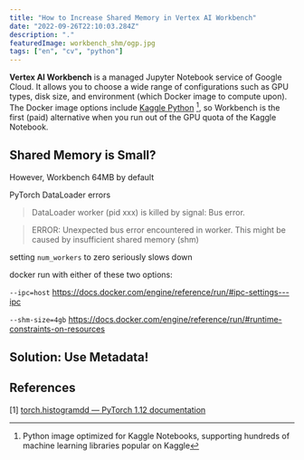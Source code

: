 ```yaml
---
title: "How to Increase Shared Memory in Vertex AI Workbench"
date: "2022-09-26T22:10:03.284Z"
description: "."
featuredImage: workbench_shm/ogp.jpg
tags: ["en", "cv", "python"]
---
```


**Vertex AI Workbench** is a managed Jupyter Notebook service of Google Cloud. It allows you to choose a wide range of configurations such as GPU types, disk size, and environment (which Docker image to compute upon). The Docker image options include [Kaggle Python](https://github.com/Kaggle/docker-python) [^1], so Workbench is the first (paid) alternative when you run out of the GPU quota of the Kaggle Notebook.

## Shared Memory is Small?
However, Workbench
64MB by default

PyTorch DataLoader errors

> DataLoader worker (pid xxx) is killed by signal: Bus error. 

> ERROR: Unexpected bus error encountered in worker. This might be caused by insufficient shared memory (shm)

setting `num_workers` to zero seriously slows down

docker run with either of these two options:

`--ipc=host` https://docs.docker.com/engine/reference/run/#ipc-settings---ipc

`--shm-size=4gb` 
https://docs.docker.com/engine/reference/run/#runtime-constraints-on-resources

## Solution: Use Metadata!


## References
[1] [torch.histogramdd — PyTorch 1.12 documentation](https://pytorch.org/docs/stable/generated/torch.histogramdd.html)  

[^1]: Python image optimized for Kaggle Notebooks, supporting hundreds of machine learning libraries popular on Kaggle